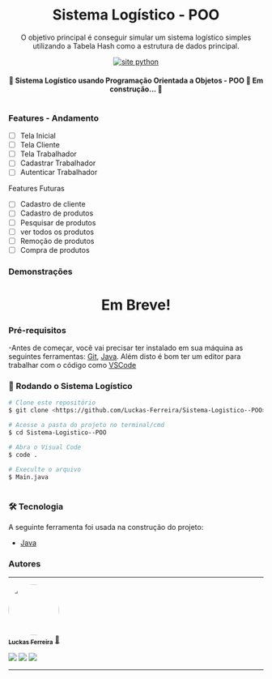 <h1 align="center"> Sistema Logístico - POO </h1>


<p align="center">O objetivo principal é conseguir simular um sistema logístico simples utilizando a Tabela Hash como a estrutura de dados principal.</p>

<p align="center"> 
  <a href="https://www.python.org/">
        <img src="https://img.shields.io/badge/Made%20with-Python-1f425f.svg" alt="site python">
  </a>
</p>

<h4 align="center"> 
	🚧  Sistema Logístico usando Programação Orientada a Objetos - POO 🚀 Em construção...  🚧
</h4>

#


### Features - Andamento
- [ ] Tela Inicial
- [ ] Tela Cliente
- [ ] Tela Trabalhador
- [ ] Cadastrar Trabalhador
- [ ] Autenticar Trabalhador

Features Futuras
- [ ] Cadastro de cliente
- [ ] Cadastro de produtos
- [ ] Pesquisar de produtos
- [ ] ver todos os produtos
- [ ] Remoção de produtos
- [ ] Compra de produtos

### Demonstrações
<h1 align="center">
  Em Breve!
</h1>

### Pré-requisitos

-Antes de começar, você vai precisar ter instalado em sua máquina as seguintes ferramentas:
[Git](https://git-scm.com), [Java](https://www.java.com/). 
Além disto é bom ter um editor para trabalhar com o código como [VSCode](https://code.visualstudio.com/)

### 🎲 Rodando o Sistema Logístico

```bash
# Clone este repositório
$ git clone <https://github.com/Luckas-Ferreira/Sistema-Logistico--POO>

# Acesse a pasta do projeto no terminal/cmd
$ cd Sistema-Logistico--POO

# Abra o Visual Code
$ code .

# Execulte o arquivo
$ Main.java
```
#

### 🛠 Tecnologia

A seguinte ferramenta foi usada na construção do projeto:

- [Java](https://www.java.com/)

### Autores
---

<a href="https://github.com/Luckas-Ferreira">
 <img style="border-radius: 50%;" src="https://avatars.githubusercontent.com/u/107446934?v=4" width="100px;" alt=""/>
 <br />
 <sub><b>Luckas Ferreira</b></sub></a> <a href="https://github.com/Luckas-Ferreira" title="Sistema Logístico">🚀</a>

<a href="https://instagram.com/luckas_.ferreira" target="_blank"><img src="https://img.shields.io/badge/-Instagram-%23E4405F?style=for-the-badge&logo=instagram&logoColor=white" target="_blank"></a>
  <a href = "mailto:lucas.ferreira2@arapiraca.ufal.br"><img src="https://img.shields.io/badge/-Gmail-%23333?style=for-the-badge&logo=gmail&logoColor=white" target="_blank"></a>
  <a href="https://www.linkedin.com/in/luckas-ferreira-49a7a219b/" target="_blank"><img src="https://img.shields.io/badge/-LinkedIn-%230077B5?style=for-the-badge&logo=linkedin&logoColor=white" target="_blank"></a> 
 
 

 ---
